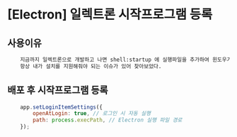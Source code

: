 # [Electron] 일렉트론 시작프로그램 등록

## 사용이유 
```txt
    지금까지 일렉트론으로 개발하고 나면 shell:startup 에 실행파일을 추가하여 윈도우가 재부팅 되었을 때 사용하였는데 
    항상 내가 설치를 지원해줘야 되는 이슈가 있어 찾아보았다.
```

## 배포 후 시작프로그램 등록
```js
    app.setLoginItemSettings({
        openAtLogin: true, // 로그인 시 자동 실행
        path: process.execPath, // Electron 실행 파일 경로
    });
```
